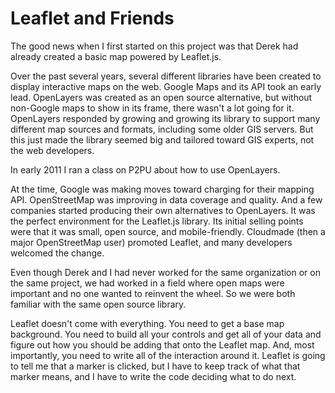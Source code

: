 # Leaflet and Friends

The good news when I first started on this project was that Derek had already
created a basic map powered by Leaflet.js.

Over the past several years, several different libraries have been created to
display interactive maps on the web. Google Maps and its API took an early lead.
OpenLayers was created as an open source alternative, but without non-Google maps
to show in its frame, there wasn't a lot going for it. OpenLayers responded by
growing and growing its library to support many different map sources and formats,
including some older GIS servers. But this just made the library seemed big and
tailored toward GIS experts, not the web developers.

In early 2011 I ran a class on P2PU about how to use OpenLayers.

At the time, Google was making moves toward charging for their mapping API.
OpenStreetMap was improving in data coverage and quality. And a few companies
started producing their own alternatives to OpenLayers. It was the perfect
environment for the Leaflet.js library. Its initial selling points were that it
was small, open source, and mobile-friendly. Cloudmade (then a major OpenStreetMap
user) promoted Leaflet, and many developers welcomed the change.

Even though Derek and I had never worked for the same organization or on the same project,
we had worked in a field where open maps were important and no one wanted to reinvent
the wheel. So we were both familiar with the same open source library.

Leaflet doesn't come with everything. You need to get a base map background.
You need to build all your controls and get all of your data and figure out how
you should be adding that onto the Leaflet map. And, most importantly, you need
to write all of the interaction around it. Leaflet is going to tell me that a marker
is clicked, but I have to keep track of what that marker means, and I have to
write the code deciding what to do next.

